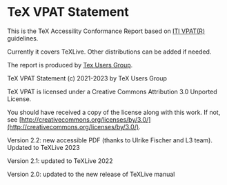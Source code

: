 # TeX VPAT Statement #

This is the TeX Accessility Conformance Report based on [ITI VPAT(R)](https://www.itic.org/policy/accessibility/vpat) guidelines.

Currently it covers TeXLive. Other distributions can be added if needed.

The report is produced by [Tex Users Group](https://tug.org).

TeX VPAT Statement (c) 2021-2023 by TeX Users Group

TeX VPAT is licensed under a
Creative Commons Attribution 3.0 Unported License.

You should have received a copy of the license along with this
work.  If not, see [http://creativecommons.org/licenses/by/3.0/](http://creativecommons.org/licenses/by/3.0/). 

Version 2.2:  new accessible PDF (thanks to Ulrike Fischer and L3 team). Updated to TeXLive 2023

Version 2.1:  updated to TeXLive 2022

Version 2.0:  updated to the new release of TeXLive manual
